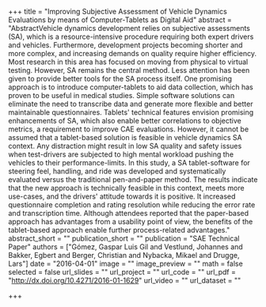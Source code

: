 +++
title = "Improving Subjective Assessment of Vehicle Dynamics Evaluations by means of Computer-Tablets as Digital Aid"
abstract = "AbstractVehicle dynamics development relies on subjective assessments (SA), which is a resource-intensive procedure requiring both expert drivers and vehicles. Furthermore, development projects becoming shorter and more complex, and increasing demands on quality require higher efficiency. Most research in this area has focused on moving from physical to virtual testing. However, SA remains the central method. Less attention has been given to provide better tools for the SA process itself. One promising approach is to introduce computer-tablets to aid data collection, which has proven to be useful in medical studies. Simple software solutions can eliminate the need to transcribe data and generate more flexible and better maintainable questionnaires. Tablets' technical features envision promising enhancements of SA, which also enable better correlations to objective metrics, a requirement to improve CAE evaluations. However, it cannot be assumed that a tablet-based solution is feasible in vehicle dynamics SA context. Any distraction might result in low SA quality and safety issues when test-drivers are subjected to high mental workload pushing the vehicles to their performance-limits. In this study, a SA tablet-software for steering feel, handling, and ride was developed and systematically evaluated versus the traditional pen-and-paper method. The results indicate that the new approach is technically feasible in this context, meets more use-cases, and the drivers' attitude towards it is positive. It increased questionnaire completion and rating resolution while reducing the error rate and transcription time. Although attendees reported that the paper-based approach has advantages from a usability point of view, the benefits of the tablet-based approach enable further process-related advantages."
abstract_short = ""
publication_short = ""
publication = "SAE Technical Paper"
authors = ["Gómez, Gaspar Luis Gil and Vestlund, Johannes and Bakker, Egbert and Berger, Christian and Nybacka, Mikael and Drugge, Lars"]
date = "2016-04-01"
image = ""
image_preview = ""
math = false
selected = false
url_slides = ""
url_project = ""
url_code = ""
url_pdf = "http://dx.doi.org/10.4271/2016-01-1629"
url_video = ""
url_dataset = ""

+++
